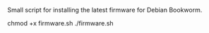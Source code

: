 Small script for installing the latest firmware for Debian Bookworm.

chmod +x firmware.sh
./firmware.sh
